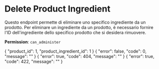 # Delete Product Ingredient

Questo endpoint permette di eliminare uno specifico ingrediente da un prodotto. Per eliminare un ingrediente da un 
prodotto, è necessario fornire l'ID dell'ingrediente dello specifico prodotto che si desidera rimuovere.

**Permission**: `can_administer`

<api-endpoint openapi-path="./../openapi.yaml" endpoint="/products/{product_id}/ingredient/{product_ingredient_id}" method="delete">
    <request>
        <sample lang="JSON" title="Payload">
            {
                "product_id": 1,
                "product_ingredient_id": 1
            }
        </sample>
    </request>
    <response type="200">
        <sample lang="JSON">
            {
                "error": false,
                "code": 0,
                "message": ""
            }
        </sample>
    </response>
    <response type="404">
        <sample lang="JSON">
            {
                "error": true,
                "code": 404,
                "message": ""
            }
        </sample>
    </response>
    <response type="422">
        <sample lang="JSON">
            {
                "error": true,
                "code": 422,
                "message": ""
            }
        </sample>
    </response>
</api-endpoint>